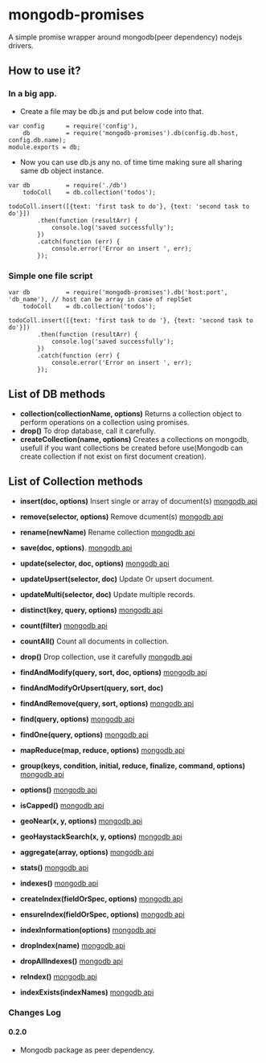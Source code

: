 mongodb-promises
================

A simple promise wrapper around mongodb(peer dependency) nodejs drivers.

## How to use it?

### In a big app.
- Create a file may be db.js and put below code into that.
```
var config      = require('config'),
    db          = require('mongodb-promises').db(config.db.host, config.db.name);
module.exports = db;
```

- Now you can use db.js any no. of time time making sure all sharing same db object instance.

```
var db          = require('./db')
    todoColl    = db.collection('todos');

todoColl.insert([{text: 'first task to do'}, {text: 'second task to do'}])
        .then(function (resultArr) {
            console.log('saved successfully');
        })
        .catch(function (err) {
            console.error('Error on insert ', err);
        });

```

### Simple one file script
```
var db          = require('mongodb-promises').db('host:port', 'db_name'), // host can be array in case of replSet
    todoColl    = db.collection('todos');

todoColl.insert([{text: 'first task to do '}, {text: 'second task to do'}])
        .then(function (resultArr) {
            console.log('saved successfully');
        })
        .catch(function (err) {
            console.error('Error on insert ', err);
        });

```

## List of DB methods
- **collection(collectionName, options)** Returns a collection object to perform operations on a collection using promises.
- **drop()** To drop database, call it carefully.
- **createCollection(name, options)** Creates a collections on mongodb, usefull if you want collections be created before use(Mongodb can create collection if not exist on first document creation).

## List of Collection methods
- **insert(doc, options)** Insert single or array of document(s) [mongodb api](http://mongodb.github.io/node-mongodb-native/api-generated/collection.html#insert)
- **remove(selector, options)** Remove dcument(s) [mongodb api](http://mongodb.github.io/node-mongodb-native/api-generated/collection.html#remove)
- **rename(newName)** Rename collection [mongodb api](http://mongodb.github.io/node-mongodb-native/api-generated/collection.html#remove)
- **save(doc, options)**. [mongodb api](http://mongodb.github.io/node-mongodb-native/api-generated/collection.html#save)
- **update(selector, doc, options)** [mongodb api](http://mongodb.github.io/node-mongodb-native/api-generated/collection.html#update)
- **updateUpsert(selector, doc)** Update Or upsert document.
- **updateMulti(selector, doc)** Update multiple records.
- **distinct(key, query, options)** [mongodb api](http://mongodb.github.io/node-mongodb-native/api-generated/collection.html#distinct)
- **count(filter)** [mongodb api](http://mongodb.github.io/node-mongodb-native/api-generated/collection.html#count)
- **countAll()** Count all documents in collection.
- **drop()** Drop collection, use it carefully [mongodb api](http://mongodb.github.io/node-mongodb-native/api-generated/collection.html#drop)
- **findAndModify(query, sort, doc, options)** [mongodb api](http://mongodb.github.io/node-mongodb-native/api-generated/collection.html#findAndModify)
- **findAndModifyOrUpsert(query, sort, doc)**
- **findAndRemove(query, sort, options)** [mongodb api](http://mongodb.github.io/node-mongodb-native/api-generated/collection.html#findAndRemove)
- **find(query, options)** [mongodb api](http://mongodb.github.io/node-mongodb-native/api-generated/collection.html#find)
- **findOne(query, options)** [mongodb api](http://mongodb.github.io/node-mongodb-native/api-generated/collection.html#findOne)
- **mapReduce(map, reduce, options)** [mongodb api](http://mongodb.github.io/node-mongodb-native/api-generated/collection.html#mapReduce)
- **group(keys, condition, initial, reduce, finalize, command, options)** [mongodb api](http://mongodb.github.io/node-mongodb-native/api-generated/collection.html#group)
- **options()** [mongodb api](http://mongodb.github.io/node-mongodb-native/api-generated/collection.html#options)
- **isCapped()** [mongodb api](http://mongodb.github.io/node-mongodb-native/api-generated/collection.html#isCapped)
- **geoNear(x, y, options)** [mongodb api](http://mongodb.github.io/node-mongodb-native/api-generated/collection.html#geoNear)
- **geoHaystackSearch(x, y, options)** [mongodb api](http://mongodb.github.io/node-mongodb-native/api-generated/collection.html#geoHaystackSearch)
- **aggregate(array, options)** [mongodb api](http://mongodb.github.io/node-mongodb-native/api-generated/collection.html#aggregate)
- **stats()** [mongodb api](http://mongodb.github.io/node-mongodb-native/api-generated/collection.html#stats)

- **indexes()** [mongodb api](http://mongodb.github.io/node-mongodb-native/api-generated/collection.html#indexes)
- **createIndex(fieldOrSpec, options)** [mongodb api](http://mongodb.github.io/node-mongodb-native/api-generated/collection.html#createIndex)
- **ensureIndex(fieldOrSpec, options)** [mongodb api](http://mongodb.github.io/node-mongodb-native/api-generated/collection.html#ensureIndex)
- **indexInformation(options)** [mongodb api](http://mongodb.github.io/node-mongodb-native/api-generated/collection.html#indexInformation)
- **dropIndex(name)** [mongodb api](http://mongodb.github.io/node-mongodb-native/api-generated/collection.html#dropIndex)
- **dropAllIndexes()** [mongodb api](http://mongodb.github.io/node-mongodb-native/api-generated/collection.html#dropAllIndexes)
- **reIndex()** [mongodb api](http://mongodb.github.io/node-mongodb-native/api-generated/collection.html#reIndex)
- **indexExists(indexNames)** [mongodb api](http://mongodb.github.io/node-mongodb-native/api-generated/collection.html#indexExists)

### Changes Log
#### 0.2.0
- Mongodb package as peer dependency.